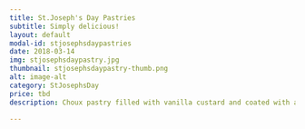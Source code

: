 ```yaml
---
title: St.Joseph's Day Pastries
subtitle: Simply delicious!
layout: default
modal-id: stjosephsdaypastries
date: 2018-03-14
img: stjosephsdaypastry.jpg
thumbnail: stjosephsdaypastry-thumb.png
alt: image-alt
category: StJosephsDay
price: tbd
description: Choux pastry filled with vanilla custard and coated with a rich chocolate ganache. It just leaves you wanting for more. 

---
```

